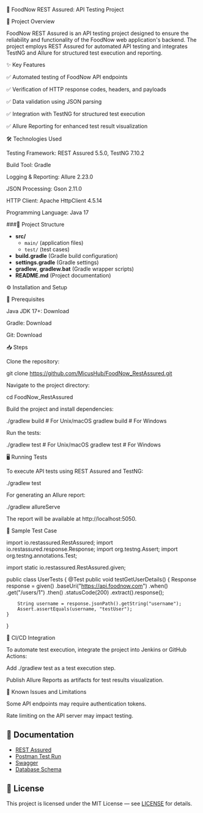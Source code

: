 📌 FoodNow REST Assured: API Testing Project

📖 Project Overview

FoodNow REST Assured is an API testing project designed to ensure the reliability and functionality of the FoodNow web application's backend. The project employs REST Assured for automated API testing and integrates TestNG and Allure for structured test execution and reporting.

✨ Key Features

✅ Automated testing of FoodNow API endpoints

✅ Verification of HTTP response codes, headers, and payloads

✅ Data validation using JSON parsing

✅ Integration with TestNG for structured test execution

✅ Allure Reporting for enhanced test result visualization

🛠️ Technologies Used

Testing Framework: REST Assured 5.5.0, TestNG 7.10.2

Build Tool: Gradle

Logging & Reporting: Allure 2.23.0

JSON Processing: Gson 2.11.0

HTTP Client: Apache HttpClient 4.5.14

Programming Language: Java 17

###📂 Project Structure
- **src/**
  - `main/` (application files)
  - `test/` (test cases)
- **build.gradle** (Gradle build configuration)
- **settings.gradle** (Gradle settings)
- **gradlew**, **gradlew.bat** (Gradle wrapper scripts)
- **README.md** (Project documentation)


⚙️ Installation and Setup

🔧 Prerequisites

Java JDK 17+: Download

Gradle: Download

Git: Download

📥 Steps

Clone the repository:

git clone https://github.com/MicusHub/FoodNow_RestAssured.git

Navigate to the project directory:

cd FoodNow_RestAssured

Build the project and install dependencies:

./gradlew build  # For Unix/macOS
gradlew build  # For Windows

Run the tests:

./gradlew test  # For Unix/macOS
gradlew test  # For Windows

🖥️ Running Tests

To execute API tests using REST Assured and TestNG:

./gradlew test

For generating an Allure report:

./gradlew allureServe

The report will be available at http://localhost:5050.

📝 Sample Test Case

import io.restassured.RestAssured;
import io.restassured.response.Response;
import org.testng.Assert;
import org.testng.annotations.Test;

import static io.restassured.RestAssured.given;

public class UserTests {
@Test
public void testGetUserDetails() {
Response response = given()
.baseUri("https://api.foodnow.com")
.when()
.get("/users/1")
.then()
.statusCode(200)
.extract().response();

        String username = response.jsonPath().getString("username");
        Assert.assertEquals(username, "testUser");
    }
}

🚀 CI/CD Integration

To automate test execution, integrate the project into Jenkins or GitHub Actions:

Add ./gradlew test as a test execution step.

Publish Allure Reports as artifacts for test results visualization.

🛑 Known Issues and Limitations

Some API endpoints may require authentication tokens.

Rate limiting on the API server may impact testing.

## 📄 Documentation

* [REST Assured](./screenshots/wn63-89-1.png)
* [Postman Test Run](https://drive.google.com/file/d/1V8IPwh7pYfbmQC2rEsfBjDsKVhlLnyFo/view?usp=sharing)
* [Swagger](https://oyster-app-hck73.ondigitalocean.app/api/swagger-ui/index.html#/)
* [Database Schema](https://drawsql.app/teams/vera-team/diagrams/order-food)

## 📜 License

This project is licensed under the MIT License — see [LICENSE](https://opensource.org/license/mit) for details.
